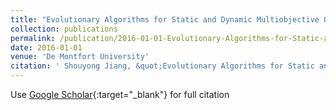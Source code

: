 ```yaml
---
title: "Evolutionary Algorithms for Static and Dynamic Multiobjective Optimization"
collection: publications
permalink: /publication/2016-01-01-Evolutionary-Algorithms-for-Static-and-Dynamic-Multiobjective-Optimization
date: 2016-01-01
venue: 'De Montfort University'
citation: ' Shouyong Jiang, &quot;Evolutionary Algorithms for Static and Dynamic Multiobjective Optimization.&quot; De Montfort University, 2016.'
---
```

Use [Google Scholar](https://scholar.google.com/scholar?q=Evolutionary+Algorithms+for+Static+and+Dynamic+Multiobjective+Optimization){:target="_blank"} for full citation